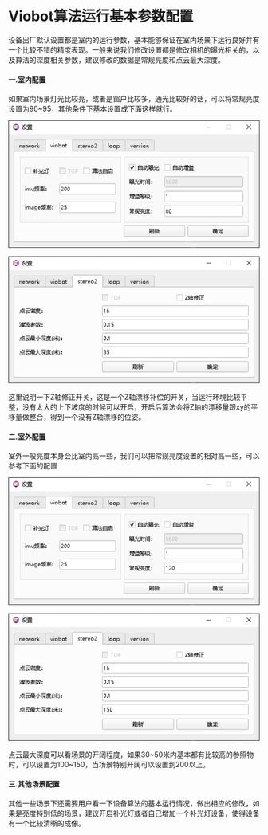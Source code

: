 # Viobot算法运行基本参数配置

设备出厂默认设置都是室内的运行参数，基本能够保证在室内场景下运行良好并有一个比较不错的精度表现。一般来说我们修改设置都是修改相机的曝光相关的，以及算法的深度相关参数，建议修改的数据是常规亮度和点云最大深度。

#### 一.室内配置

如果室内场景灯光比较亮，或者是窗户比较多，通光比较好的话，可以将常规亮度设置为90\~95，其他条件下基本设置成下面这样就行。

![](image/image_livMVCAeZp.png)

![](image/image_u8SfIlvkHk.png)

这里说明一下Z轴修正开关，这是一个Z轴漂移补偿的开关，当运行环境比较平整，没有太大的上下坡度的时候可以开启，开启后算法会将Z轴的漂移量跟xy的平移量做整合，得到一个没有Z轴漂移的位姿。

#### 二.室外配置

室外一般亮度本身会比室内高一些，我们可以把常规亮度设置的相对高一些，可以参考下面的配置

![](image/image_FyfyoPGHxu.png)

![](image/image_SeshZc2KQP.png)

点云最大深度可以看场景的开阔程度，如果30\~50米内基本都有比较高的参照物时，可以设置为100\~150，当场景特别开阔可以设置到200以上。

#### 三.其他场景配置

其他一些场景下还需要用户看一下设备算法的基本运行情况，做出相应的修改，如果是亮度特别低的场景，建议开启补光灯或者自己增加一个补光灯设备，使得设备有一个比较清晰的成像。
